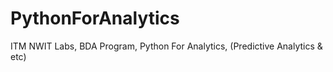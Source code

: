 # PythonForAnalytics
ITM NWIT Labs, BDA Program, Python For Analytics, (Predictive Analytics &amp; etc)
